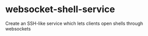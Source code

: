 # websocket-shell-service
Create an SSH-like service which lets clients open shells through websockets
